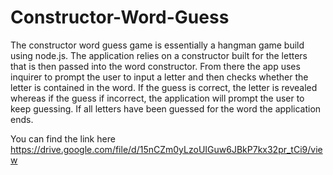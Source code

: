 # Constructor-Word-Guess

The constructor word guess game is essentially a hangman game build using node.js. The application relies on a constructor built for the letters that is then passed into the word constructor. From there the app uses inquirer to prompt the user to input a letter and then checks whether the letter is contained in the word. If the guess is correct, the letter is revealed whereas if the guess if incorrect, the application will prompt the user to keep guessing. If all letters have been guessed for the word the application ends.




You can find the link here [](constructor.gif) https://drive.google.com/file/d/15nCZm0yLzoUIGuw6JBkP7kx32pr_tCi9/view